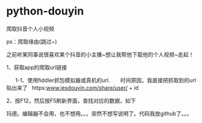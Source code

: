 # python-douyin
爬取抖音个人小视频


ps：爬取缘由(跳过~)

之前听某同事说很喜欢某个抖音的小主播~想让我帮他下载他的个人视频~走起！



1、获取app的爬取url链接

      1-1、使用fiddler抓包模拟器或真机的url.
      时间原因，我直接把抓取到的url贴出来了   https:www.iesdouyin.com/share/user/ + id





2、按F12，然后按F5刷新界面，查找对应的数据，如下





玛德。编辑器不会用，也不想用。。。突然不想写说明了。代码我放github了。。。

